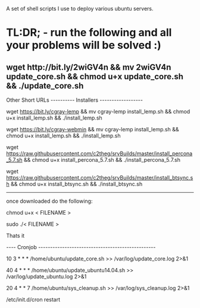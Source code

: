A set of shell scripts I use to deploy various ubuntu servers.

<h1>TL:DR;  - run the following and all your problems will be solved :)</h1>

<h2> wget http://bit.ly/2wiGV4n && mv 2wiGV4n update_core.sh && chmod u+x update_core.sh && ./update_core.sh </h2>


Other Short URLs
---------- Installers ------------------

wget https://bit.ly/cgray-lemp && mv cgray-lemp install_lemp.sh && chmod u+x install_lemp.sh && ./install_lemp.sh

wget https://bit.ly/cgray-webmin && mv cgray-lemp install_lemp.sh && chmod u+x install_lemp.sh && ./install_lemp.sh

wget https://raw.githubusercontent.com/c2theg/srvBuilds/master/install_percona_5.7.sh && chmod u+x install_percona_5.7.sh && ./install_percona_5.7.sh

wget https://raw.githubusercontent.com/c2theg/srvBuilds/master/install_btsync.sh && chmod u+x install_btsync.sh && ./install_btsync.sh


------------------------------------------
once downloaded do the following:

chmod u+x < FILENAME >

sudo ./< FILENAME >


Thats it

----  Cronjob -------------------------------------------------

10 3 * * * /home/ubuntu/update_core.sh >> /var/log/update_core.log 2>&1

40 4 * * * /home/ubuntu/update_ubuntu14.04.sh >> /var/log/update_ubuntu.log 2>&1

20 4 * * 7 /home/ubuntu/sys_cleanup.sh >> /var/log/sys_cleanup.log 2>&1

/etc/init.d/cron restart
